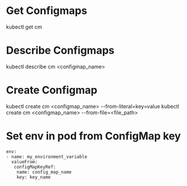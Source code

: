 # Get Configmaps
kubectl get cm

# Describe Configmaps
kubectl describe cm <configmap_name>

# Create Configmap
kubectl create cm <configmap_name> --from-literal=key=value
kubectl create cm <configmap_name> --from-file=<file_path>

# Set env in pod from ConfigMap key
```
env:
- name: my_environment_variable
  valueFrom:
   configMapKeyRef:
    name: config_map_name
    key: key_name
```

